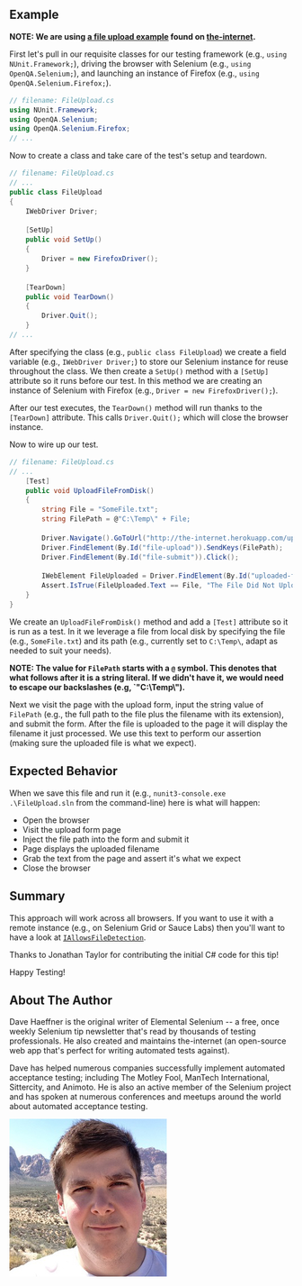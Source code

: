 ## Example

**NOTE: We are using [a file upload example](http://the-internet.herokuapp.com/upload) found on [the-internet](https://github.com/tourdedave/the-internet).**

First let's pull in our requisite classes for our testing framework (e.g., `using NUnit.Framework;`), driving the browser with Selenium (e.g., `using OpenQA.Selenium;`), and launching an instance of Firefox (e.g., `using OpenQA.Selenium.Firefox;`).

```csharp
// filename: FileUpload.cs
using NUnit.Framework;
using OpenQA.Selenium;
using OpenQA.Selenium.Firefox;
// ...
```

Now to create a class and take care of the test's setup and teardown.

```csharp
// filename: FileUpload.cs
// ...
public class FileUpload
{
    IWebDriver Driver;

    [SetUp]
    public void SetUp()
    {
        Driver = new FirefoxDriver();
    }

    [TearDown]
    public void TearDown()
    {
        Driver.Quit();
    }
// ...
```

After specifying the class (e.g., `public class FileUpload`) we create a field variable (e.g., `IWebDriver Driver;`) to store our Selenium instance for reuse throughout the class. We then create a `SetUp()` method with a `[SetUp]` attribute so it runs before our test. In this method we are creating an instance of Selenium with Firefox (e.g., `Driver = new FirefoxDriver();`).

After our test executes, the `TearDown()` method will run thanks to the `[TearDown]` attribute. This calls `Driver.Quit();` which will close the browser instance.

Now to wire up our test.

```csharp
// filename: FileUpload.cs
// ...
    [Test]
    public void UploadFileFromDisk()
    {
        string File = "SomeFile.txt";
        string FilePath = @"C:\Temp\" + File;

        Driver.Navigate().GoToUrl("http://the-internet.herokuapp.com/upload");
        Driver.FindElement(By.Id("file-upload")).SendKeys(FilePath);
        Driver.FindElement(By.Id("file-submit")).Click();

        IWebElement FileUploaded = Driver.FindElement(By.Id("uploaded-files"));
        Assert.IsTrue(FileUploaded.Text == File, "The File Did Not Upload Correctly");
    }
}
```

We create an `UploadFileFromDisk()` method and add a `[Test]` attribute so it is run as a test. In it we leverage a file from local disk by specifying the file (e.g., `SomeFile.txt`) and its path (e.g., currently set to `C:\Temp\`, adapt as needed to suit your needs).

**NOTE: The value for `FilePath` starts with a `@` symbol. This denotes that what follows after it is a string literal. If we didn't have it, we would need to escape our backslashes (e.g, `"C:\\Temp\\").**

Next we visit the page with the upload form, input the string value of `FilePath` (e.g., the full path to the file plus the filename with its extension), and submit the form. After the file is uploaded to the page it will display the filename it just processed. We use this text to perform our assertion (making sure the uploaded file is what we expect).

## Expected Behavior

When we save this file and run it (e.g., `nunit3-console.exe .\FileUpload.sln` from the command-line) here is what will happen:

- Open the browser
- Visit the upload form page
- Inject the file path into the form and submit it
- Page displays the uploaded filename
- Grab the text from the page and assert it's what we expect
- Close the browser

## Summary

This approach will work across all browsers. If you want to use it with a remote instance (e.g., on Selenium Grid or Sauce Labs) then you'll want to have a look at [`IAllowsFileDetection`](http://seleniumhq.github.io/selenium/docs/api/dotnet/html/T_OpenQA_Selenium_IAllowsFileDetection.htm).

Thanks to Jonathan Taylor for contributing the initial C# code for this tip!

Happy Testing!

## About The Author

Dave Haeffner is the original writer of Elemental Selenium -- a free, once weekly Selenium tip newsletter that's read by thousands of testing professionals. He also created and maintains the-internet (an open-source web app that's perfect for writing automated tests against).

Dave has helped numerous companies successfully implement automated acceptance testing; including The Motley Fool, ManTech International, Sittercity, and Animoto. He is also an active member of the Selenium project and has spoken at numerous conferences and meetups around the world about automated acceptance testing.

![Dave Haeffner profile picture](/img/authors/dave-haeffner.jpeg#author-img 'a title')
